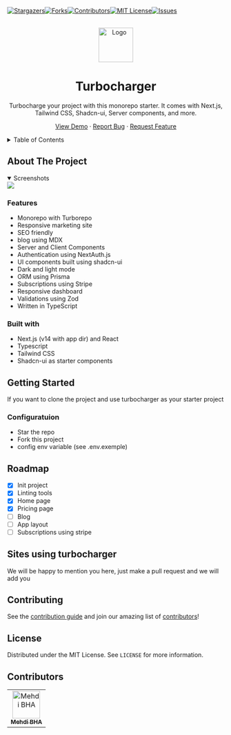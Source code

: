 [![Stargazers][stars-shield]][stars-url][![Forks][forks-shield]][forks-url][![Contributors][contributors-shield]][contributors-url][![MIT License][license-shield]][license-url][![Issues][issues-shield]][issues-url]

<br/>
<div align="center">
  <a href="https://github.com/mehdibha/turbocharger">
    <img src="https://turbocharger.cc/images/logo.png" alt="Logo" width="80" height="80">
  </a>
  <h1 align="center">Turbocharger</h1>
  <p align="center">
    Turbocharge your project with this monorepo starter. It comes with Next.js, Tailwind CSS, Shadcn-ui, Server components, and more.
  </p>
  <p>
    
   <a href="https://turbocharger.cc">View Demo</a>
    ·
    <a href="https://github.com/mehdibha/turbocharger/issues">Report Bug</a>
    ·
    <a href="https://github.com/mehdibha/turbocharger/issues">Request Feature</a>
  </p>
</div>

<details>
  <summary>Table of Contents</summary>
  <ol>
    <li><a href="#about-the-project">About The Project</a>
      <ul>
        <li><a href="#features">Features</a></li>
        <li><a href="#built-with">Built With</a></li>
      </ul>
    </li>
    <li><a href="#getting-started">Getting Started</a></li>
    <li><a href="#roadmap">Roadmap</a></li>
    <li><a href="#sites-using-notionfolio">Sites using turbocharger</a></li>
    <li><a href="#contributing">Contributing</a></li>
    <li><a href="#license">License</a></li>
    <li><a href="#contributors">Contributors</a></li>
  </ol>
</details>

<!-- ABOUT THE PROJECT -->

## About The Project

<details open><summary>Screenshots</summary>
<img src="https://turbocharger.cc/images/screenshots/screenshot01.png" />
</details>

### Features

- Monorepo with Turborepo
- Responsive marketing site
- SEO friendly
- blog using MDX
- Server and Client Components
- Authentication using NextAuth.js
- UI components built using shadcn-ui
- Dark and light mode
- ORM using Prisma
- Subscriptions using Stripe
- Responsive dashboard
- Validations using Zod
- Written in TypeScript

  

### Built with

- Next.js (v14 with app dir) and React
- Typescript
- Tailwind CSS
- Shadcn-ui as starter components

## Getting Started

If you want to clone the project and use turbocharger as your starter project

### Configuratuion
- Star the repo
- Fork this project
- config env variable (see .env.exemple)

## Roadmap

- [x] Init project
- [x] Linting tools
- [x] Home page
- [x] Pricing page
- [ ] Blog
- [ ] App layout
- [ ] Subscriptions using stripe

## Sites using turbocharger

We will be happy to mention you here, just make a pull request and we will add you

<!-- CONTRIBUTING -->

## Contributing

See the [contribution guide](CONTRIBUTING.md) and join our amazing list of [contributors](https://github.com/mehdibha/turbocharger/graphs/contributors)!

<!-- LICENSE -->

## License

Distributed under the MIT License. See `LICENSE` for more information.

## Contributors

<table><tr align="left">
  <td align="center"><a href="https://github.com/mehdibha"><img src="https://avatars.githubusercontent.com/u/12223900?v=4" width="64px;"alt="Mehdi BHA"/><br/><sub><b>Mehdi BHA</b></sub></a></td>
</tr></table>

[contributors-shield]: https://img.shields.io/github/contributors/mehdibha/turbocharger.svg?style=for-the-badge
[contributors-url]: https://github.com/mehdibha/turbocharger/graphs/contributors
[forks-shield]: https://img.shields.io/github/forks/mehdibha/turbocharger.svg?style=for-the-badge
[forks-url]: https://github.com/mehdibha/turbocharger.svg/network/members
[stars-shield]: https://img.shields.io/github/stars/mehdibha/turbocharger.svg?style=for-the-badge
[stars-url]: https://github.com/mehdibha/turbocharger.svg/stargazers
[issues-shield]: https://img.shields.io/github/issues/mehdibha/turbocharger.svg?style=for-the-badge
[issues-url]: https://github.com/mehdibha/turbocharger.svg/issues
[license-shield]: https://img.shields.io/github/license/mehdibha/turbocharger.svg?style=for-the-badge
[license-url]: https://github.com/mehdibha/turbocharger.svg/blob/master/LICENSE.txt
